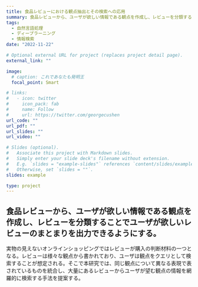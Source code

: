 ```yaml
---
title: 食品レビューにおける観点抽出とその検索への応用
summary: 食品レビューから、ユーザが欲しい情報である観点を作成し、レビューを分類することでユーザが欲しいレビューのまとまりを出力できるようにする。
tags:
  - 自然言語処理
  - ディープラーニング
  - 情報検索
date: "2022-11-22"

# Optional external URL for project (replaces project detail page).
external_link: ""

image:
  # caption: これであなたも発明王
  focal_point: Smart

# links:
#   - icon: twitter
#     icon_pack: fab
#     name: Follow
#     url: https://twitter.com/georgecushen
url_code: ""
url_pdf: ""
url_slides: ""
url_video: ""

# Slides (optional).
#   Associate this project with Markdown slides.
#   Simply enter your slide deck's filename without extension.
#   E.g. `slides = "example-slides"` references `content/slides/example-slides.md`.
#   Otherwise, set `slides = ""`.
slides: example

type: project
---
```

## 食品レビューから、ユーザが欲しい情報である観点を作成し、レビューを分類することでユーザが欲しいレビューのまとまりを出力できるようにする。

実物の見えないオンラインショッピングではレビューが購入の判断材料の一つとなる。レビューは様々な観点から書かれており、ユーザは観点をクエリとして検索することが想定される。そこで本研究では、同じ観点について異なる表現で表されているものを統合し、大量にあるレビューからユーザが望む観点の情報を網羅的に検索する手法を提案する。




